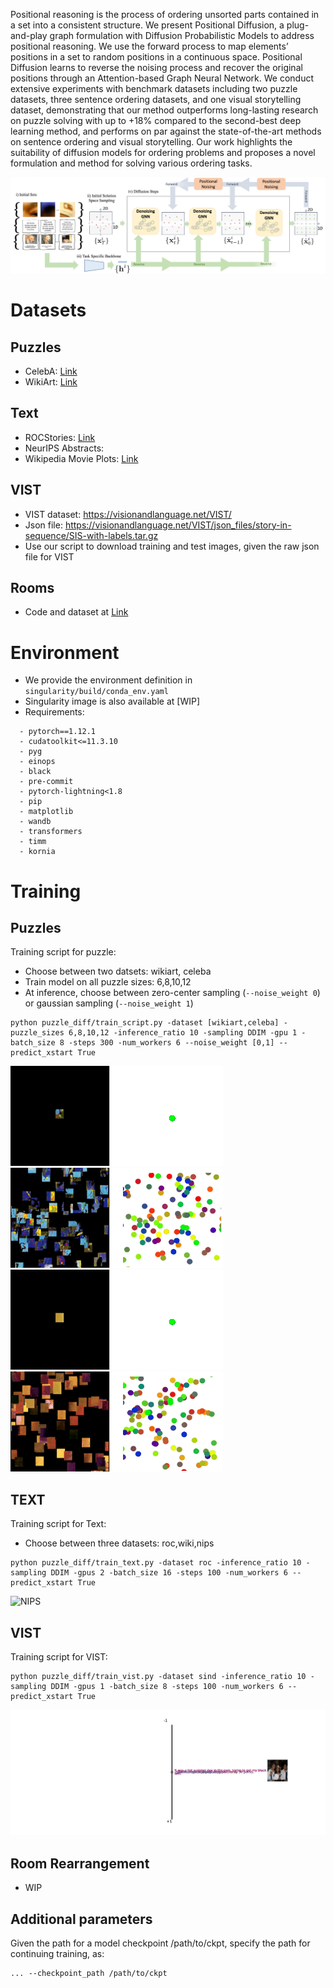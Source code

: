 Positional reasoning is the process of ordering unsorted parts contained in a
set into a consistent structure. We present Positional Diffusion, a
plug-and-play graph formulation with Diffusion Probabilistic Models to address
positional reasoning. We use the forward process to map elements’ positions in a
set to random positions in a continuous space. Positional Diffusion learns to
reverse the noising process and recover the original positions through an
Attention-based Graph Neural Network. We conduct extensive experiments with
benchmark datasets including two puzzle datasets, three sentence ordering
datasets, and one visual storytelling dataset, demonstrating that our method
outperforms long-lasting research on puzzle solving with up to +18% compared to
the second-best deep learning method, and performs on par against the
state-of-the-art methods on sentence ordering and visual storytelling. Our work
highlights the suitability of diffusion models for ordering problems and
proposes a novel formulation and method for solving various ordering tasks.

![Method](https://raw.githubusercontent.com/IIT-PAVIS/Positional_Diffusion/release/page/PosRes_Method.jpg)

# Datasets

## Puzzles

- CelebA: [Link](https://mmlab.ie.cuhk.edu.hk/projects/CelebA.html)
- WikiArt: [Link](https://paperswithcode.com/dataset/wikiart)

## Text

- ROCStories: [Link](https://cs.rochester.edu/nlp/rocstories/)
- NeurIPS Abstracts:
- Wikipedia Movie Plots: [Link](https://www.kaggle.com/datasets/jrobischon/wikipedia-movie-plots)

## VIST
- VIST dataset: https://visionandlanguage.net/VIST/
- Json file: https://visionandlanguage.net/VIST/json_files/story-in-sequence/SIS-with-labels.tar.gz
- Use our script to download training and test images, given the raw json file for VIST

## Rooms
- Code and dataset at [Link](https://github.com/QiuhongAnnaWei/LEGO-Net/tree/main)

# Environment
- We provide the environment definition in `singularity/build/conda_env.yaml`
- Singularity image is also available at [WIP]
- Requirements:
```
  - pytorch==1.12.1
  - cudatoolkit<=11.3.10
  - pyg
  - einops
  - black
  - pre-commit
  - pytorch-lightning<1.8
  - pip
  - matplotlib
  - wandb
  - transformers
  - timm
  - kornia
```

# Training

## Puzzles
Training script for puzzle:
- Choose between two datsets: wikiart, celeba
- Train model on all puzzle sizes: 6,8,10,12
- At inference, choose between zero-center sampling (`--noise_weight 0`) or gaussian sampling (`--noise_weight 1`)

```
python puzzle_diff/train_script.py -dataset [wikiart,celeba] -puzzle_sizes 6,8,10,12 -inference_ratio 10 -sampling DDIM -gpu 1 -batch_size 8 -steps 300 -num_workers 6 --noise_weight [0,1] --predict_xstart True
```

![PuzzleWikiArt](https://raw.githubusercontent.com/IIT-PAVIS/Positional_Diffusion/release/page/puzzles/wiki_12x12_0_0.gif)
![PuzzleWikiArt](https://raw.githubusercontent.com/IIT-PAVIS/Positional_Diffusion/release/page/puzzles/wiki_12x12_1_0.gif)
![PuzzleWikiArt](https://raw.githubusercontent.com/IIT-PAVIS/Positional_Diffusion/release/page/puzzles/wiki_12x12_0_1.gif)
![PuzzleWikiArt](https://raw.githubusercontent.com/IIT-PAVIS/Positional_Diffusion/release/page/puzzles/wiki_12x12_1_1.gif)

## TEXT
Training script for Text:
- Choose between three datasets: roc,wiki,nips

```
python puzzle_diff/train_text.py -dataset roc -inference_ratio 10 -sampling DDIM -gpus 2 -batch_size 16 -steps 100 -num_workers 6 --predict_xstart True
```

![NIPS](https://raw.githubusercontent.com/IIT-PAVIS/Positional_Diffusion/release/page/text/gif_nips_12.gif)

## VIST
Training script for VIST:
```
python puzzle_diff/train_vist.py -dataset sind -inference_ratio 10 -sampling DDIM -gpus 1 -batch_size 8 -steps 100 -num_workers 6 --predict_xstart True
```
![VIST](https://raw.githubusercontent.com/IIT-PAVIS/Positional_Diffusion/release/page/vist/gif_vist_1024.gif)

## Room Rearrangement
- WIP

## Additional parameters
Given the path for a model checkpoint /path/to/ckpt, specify the path for continuing training, as:
```
... --checkpoint_path /path/to/ckpt
```
